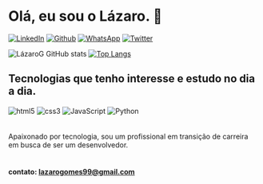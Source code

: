# Olá, eu sou o Lázaro. 🫶

[![LinkedIn](https://img.shields.io/badge/LinkedIn-0077B5?style=for-the-badge&logo=linkedin&logoColor=white)](https://www.linkedin.com/in/lazaro-g/)
[![Github](https://img.shields.io/badge/GitHub-100000?style=for-the-badge&logo=github&logoColor=white)](https://github.com/lazarogomes99)
[![WhatsApp](https://img.shields.io/badge/WhatsApp-25D366?style=for-the-badge&logo=whatsapp&logoColor=white)](https://contate.me/lazarodev)
[![Twitter](https://img.shields.io/badge/Twitter-1DA1F2?style=for-the-badge&logo=twitter&logoColor=white)](https://twitter.com/lazarx99)


![LázaroG GitHub stats](https://github-readme-stats.vercel.app/api?username=lazarogomes99&show_icons=true&theme=dracula)
[![Top Langs](https://github-readme-stats.vercel.app/api/top-langs/?username=lazarogomes99&layout=compact&theme=dracula)](https://github.com/anuraghazra/github-readme-stats)


## Tecnologias que tenho interesse e estudo no dia a dia.

<div style="display: inline_block">
    <img align="center" alt= "html5" src="https://img.shields.io/badge/HTML5-E34F26?style=for-the-badge&logo=html5&logoColor=white">
    <img align="center" alt= "css3" src="https://img.shields.io/badge/CSS3-1572B6?style=for-the-badge&logo=css3&logoColor=white">
    <img align="center" alt= "JavaScript" src="https://img.shields.io/badge/JavaScript-F7DF1E?style=for-the-badge&logo=javascript&logoColor=black">
    <img align="center" alt= "Python" src="https://img.shields.io/badge/Python-14354C?style=for-the-badge&logo=python&logoColor=white">
</div>
<br><br>
Apaixonado por tecnologia, sou um profissional em transição de carreira em busca de ser um desenvolvedor. 
<br><br>

#### contato: lazarogomes99@gmail.com
